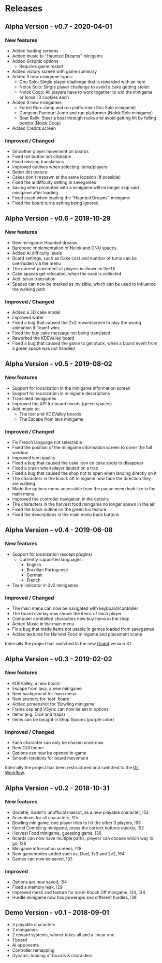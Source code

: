 # Releases
## Alpha Version - v0.7 - 2020-04-01
### New features

- Added loading screens
- Added music to "Haunted Dreams" minigame
- Added Graphic options
  - Requires game restart
- Added victory screen with game summary
- Added 3 new minigame types:
  - Gnu Solo: Single player challenge that is rewarded with an item
  - Nolok Solo: Single player challenge to avoid a cake getting stolen
  - Nolok Coop: All players have to work together to win the minigame or loose 10 cookies each
- Added 3 new minigames:
  - Forest Run: Jump and run platformer (Gnu Solo minigame)
  - Dungeon Parcour: Jump and run platformer (Nolok Solo minigame)
  - Boat Rally: Steer a boat through rocks and avoid getting hit by falling bombs (Nolok Coop)
- Added Credits screen

### Improved / Changed

- Smoother player movement on boards
- Fixed roll button not clickable
- Fixed missing translations
- Improved outlines when selecting items/players
- Better dirt texture
- Cakes don't respawn at the same location (if possible)
- Fixed the ai diffculty setting in savegames
- Saving when prompted with a minigame will no longer skip said minigame after loading
- Fixed crash when loading the "Haunted Dreams" minigame
- Fixed the board turns setting being ignored

## Alpha Version - v0.6 - 2019-10-29
### New features
- New minigame: Haunted dreams
- Barebone implementation of Nolok and GNU spaces
- Added AI difficulty levels
- Board settings, such as Cake cost and number of turns can be overridden via the menu
- The current placement of players is shown in the UI
- Cake spaces get relocated, when the cake is collected
- Add italian translation
- Spaces can now be marked as invisible, which can be used to influence the walking path

### Improved / Changed
- Added a 3D cake model
- Improved water
- Fixed a bug that caused the 2v2 rewardscreen to play the wrong animation if Team1 wins
- Fixed the buy cake message not being translated
- Reworked the KDEValley board
- Fixed a bug that caused the game to get stuck, when a board event from a green space was not handled

## Alpha Version - v0.5 - 2019-08-02
### New features
- Support for localization in the minigame information screen
- Support for localization in minigame descriptions
- Translated minigames
- Improved the API for board events (green spaces)
- Add music to:
  - The test and KDEValley boards
  - The Escape from lava minigame

### Improved / Changed
- Fix French language not selectable
- Fixed the position of the minigame information screen to cover the full window
- Improved icon quality
- Fixed a bug that caused the cake icon on cake spots to disappear
- Fixed a crash when player landed on a trap
- Fixed a bug that caused the shop not to open when landing directly on it
- The characters in the knock off minigame now face the direction they are walking
- Made the options menu accessible from the pause menu look like in the main menu
- Improved the controller navigation in the options
- The characters in the harvest food minigame no longer spawn in the air
- Fixed the black outline on the green tux texture
- Fixed the descriptions in the main menu back buttons

## Alpha Version - v0.4 - 2019-06-08
### New features
- Support for localization (except plugins)
  - Currently supported languages:
    - English
    - Brazilian Portuguese
    - German
    - French
- Team indicator in 2v2 minigames

### Improved / Changed
- The main menu can now be navigated with keyboard/controller
- The board overlay now shows the items of each player
- Computer controlled characters now buy items in the shop
- Added Music in the main menu
- Fix a bug that made items not usable in games loaded from savegames
- Added textures for Harvest Food minigame and placement scene

Internally the project has switched to the new [Godot](https://godotengine.org) version 3.1

## Alpha Version - v0.3 - 2019-02-02
### New features
- KDEValley, a new board
- Escape from lava, a new minigame
- New background for main menu
- New scenery for 'test' board
- Added screenshot for 'Bowling minigame'
- Frame cap and VSync can now be set in options
- Items (e.g. Dice and traps)
- Items can be bought in Shop Spaces (purple color)

### Improved / Changed
- Each character can only be chosen once now
- New GUI theme
- Options can now be opened in-game
- Smooth rotations for board movement

Internally the project has been restructured and switched to the
[Git Workflow](https://www.atlassian.com/git/tutorials/comparing-workflows).

## Alpha Version - v0.2 - 2018-10-31
### New features
- Godette, Godot's unofficial mascot, as a new playable character, !53
- Animations for all characters, !25
- Bowling minigame, one player tries to hit the other 3 players, !63
- Kernel Compiling minigame, press the correct buttons quickly, !52
- Harvest Food minigame, guessing game, !39
- Boards can now have multiple paths, players can choose which way to go, !26
- Minigame information screens, !28
- New gamemodes added such as, Duel, 1v3 and 2v2, !64
- Games can now be saved, !33

### Improved
- Options are now saved, !54
- Fixed a memory leak, !29
- Improved mesh and texture for ice in Knock Off minigame, !30, !34
- Hurdle minigame now has powerups and different hurdles, !38

## Demo Version - v0.1 - 2018-09-01
- 3 playable characters
- 2 minigames
- 2 reward systems, winner takes all and a linear one
- 1 board
- AI opponents
- Controller remapping
- Dynamic loading of boards & characters
